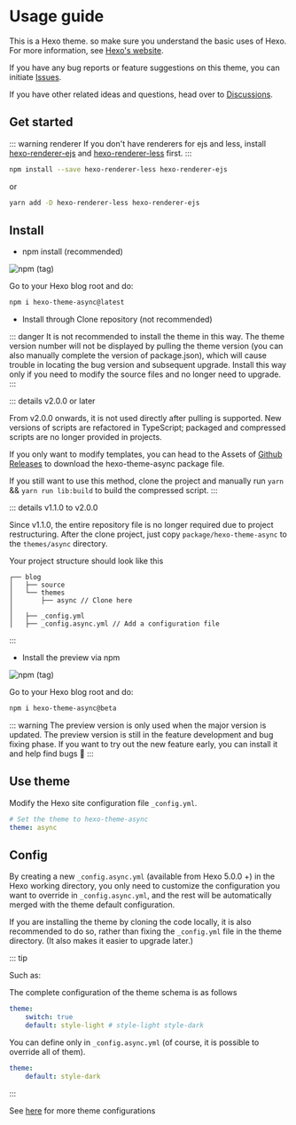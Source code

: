 # Usage guide

This is a Hexo theme. so make sure you understand the basic uses of Hexo. For more information, see [Hexo's website](https://hexo.io/).

If you have any bug reports or feature suggestions on this theme, you can initiate [Issues](https://github.com/MaLuns/hexo-theme-async/issues).

If you have other related ideas and questions, head over to [Discussions](https://github.com/MaLuns/hexo-theme-async/discussions).

## Get started

::: warning renderer
If you don't have renderers for ejs and less, install [hexo-renderer-ejs](https://github.com/hexojs/hexo-renderer-ejs) and [hexo-renderer-less](https://github.com/hexojs/hexo-renderer-less) first.
:::

```bash
npm install --save hexo-renderer-less hexo-renderer-ejs
```

or

```bash
yarn add -D hexo-renderer-less hexo-renderer-ejs
```

## Install

-   npm install (recommended)

![npm (tag)](https://img.shields.io/npm/v/hexo-theme-async/latest?color=red&label=hexo-theme-async%40latest&logo=npm&style=for-the-badge)

Go to your Hexo blog root and do:

```bash
npm i hexo-theme-async@latest
```

-   Install through Clone repository (not recommended)

::: danger
It is not recommended to install the theme in this way. The theme version number will not be displayed by pulling the theme version (you can also manually complete the version of package.json), which will cause trouble in locating the bug version and subsequent upgrade. Install this way only if you need to modify the source files and no longer need to upgrade.
:::

::: details v2.0.0 or later

From v2.0.0 onwards, it is not used directly after pulling is supported. New versions of scripts are refactored in TypeScript; packaged and compressed scripts are no longer provided in projects.

If you only want to modify templates, you can head to the Assets of [Github Releases](https://github.com/MaLuns/hexo-theme-async/releases) to download the hexo-theme-async package file.

If you still want to use this method, clone the project and manually run `yarn` && `yarn run lib:build` to build the compressed script.
:::

::: details v1.1.0 to v2.0.0

Since v1.1.0, the entire repository file is no longer required due to project restructuring. After the clone project, just copy `package/hexo-theme-async` to the `themes/async` directory.

Your project structure should look like this

```text {4,7}
┌── blog
│   ├── source
│   └── themes
│       ├── async // Clone here
│
│   ├── _config.yml
│   ├── _config.async.yml // Add a configuration file
```

:::

-   Install the preview via npm

![npm (tag)](https://img.shields.io/npm/v/hexo-theme-async/beta?color=red&label=hexo-theme-async%40beta&logo=npm&style=for-the-badge)

Go to your Hexo blog root and do:

```bash
npm i hexo-theme-async@beta
```

::: warning
The preview version is only used when the major version is updated. The preview version is still in the feature development and bug fixing phase. If you want to try out the new feature early, you can install it and help find bugs 🤣
:::

## Use theme

Modify the Hexo site configuration file `_config.yml`.

```yaml
# Set the theme to hexo-theme-async
theme: async
```

## Config

By creating a new `_config.async.yml` (available from Hexo 5.0.0 +) in the Hexo working directory, you only need to customize the configuration you want to override in `_config.async.yml`, and the rest will be automatically merged with the theme default configuration.

If you are installing the theme by cloning the code locally, it is also recommended to do so, rather than fixing the `_config.yml` file in the theme directory. (It also makes it easier to upgrade later.)

::: tip

Such as:

The complete configuration of the theme schema is as follows

```yaml
theme:
    switch: true
    default: style-light # style-light style-dark
```

You can define only in `_config.async.yml` (of course, it is possible to override all of them).

```yaml
theme:
    default: style-dark
```

:::

See [here](./config) for more theme configurations
